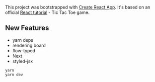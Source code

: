 This project was bootstrapped with [Create React App](https://github.com/facebookincubator/create-react-app). It's based on an official [React tutorial](https://reactjs.org/tutorial/tutorial.html) - Tic Tac Toe game.

## New Features

* yarn deps
* rendering board
* flow-typed
* Next
* styled-jsx

```
yarn
yarn dev
```
